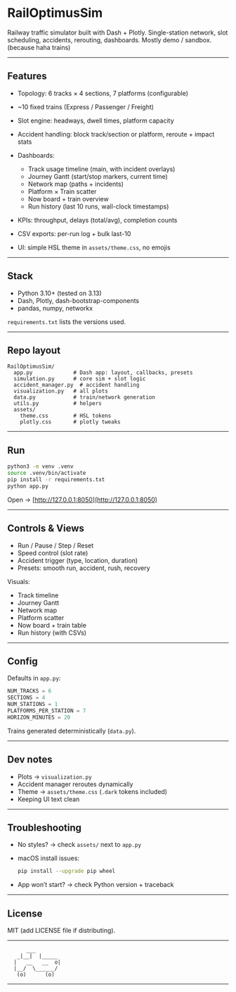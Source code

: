 # RailOptimusSim

Railway traffic simulator built with Dash + Plotly.
Single-station network, slot scheduling, accidents, rerouting, dashboards. Mostly demo / sandbox.
(because haha trains)

---

## Features

* Topology: 6 tracks × 4 sections, 7 platforms (configurable)
* ~10 fixed trains (Express / Passenger / Freight)
* Slot engine: headways, dwell times, platform capacity
* Accident handling: block track/section or platform, reroute + impact stats
* Dashboards:

  * Track usage timeline (main, with incident overlays)
  * Journey Gantt (start/stop markers, current time)
  * Network map (paths + incidents)
  * Platform × Train scatter
  * Now board + train overview
  * Run history (last 10 runs, wall-clock timestamps)
* KPIs: throughput, delays (total/avg), completion counts
* CSV exports: per-run log + bulk last-10
* UI: simple HSL theme in `assets/theme.css`, no emojis

---

## Stack

* Python 3.10+ (tested on 3.13)
* Dash, Plotly, dash-bootstrap-components
* pandas, numpy, networkx

`requirements.txt` lists the versions used.

---

## Repo layout

```
RailOptimusSim/
  app.py             # Dash app: layout, callbacks, presets
  simulation.py      # core sim + slot logic
  accident_manager.py  # accident handling
  visualization.py   # all plots
  data.py            # train/network generation
  utils.py           # helpers
  assets/
    theme.css        # HSL tokens
    plotly.css       # plotly tweaks
```

---

## Run

```bash
python3 -m venv .venv
source .venv/bin/activate
pip install -r requirements.txt
python app.py
```

Open → [http://127.0.0.1:8050](http://127.0.0.1:8050)

---

## Controls & Views

* Run / Pause / Step / Reset
* Speed control (slot rate)
* Accident trigger (type, location, duration)
* Presets: smooth run, accident, rush, recovery

Visuals:

* Track timeline
* Journey Gantt
* Network map
* Platform scatter
* Now board + train table
* Run history (with CSVs)

---

## Config

Defaults in `app.py`:

```python
NUM_TRACKS = 6
SECTIONS = 4
NUM_STATIONS = 1
PLATFORMS_PER_STATION = 7
HORIZON_MINUTES = 20
```

Trains generated deterministically (`data.py`).

---

## Dev notes

* Plots → `visualization.py`
* Accident manager reroutes dynamically
* Theme → `assets/theme.css` (`.dark` tokens included)
* Keeping UI text clean

---

## Troubleshooting

* No styles? → check `assets/` next to `app.py`
* macOS install issues:

  ```bash
  pip install --upgrade pip wheel
  ```
* App won’t start? → check Python version + traceback

---

## License

MIT (add LICENSE file if distributing).

---

```
      ___
   _|__|  |_____  
  |   __   __  o|  
  |__/  \______/  
   (o)      (o)   
```

---
